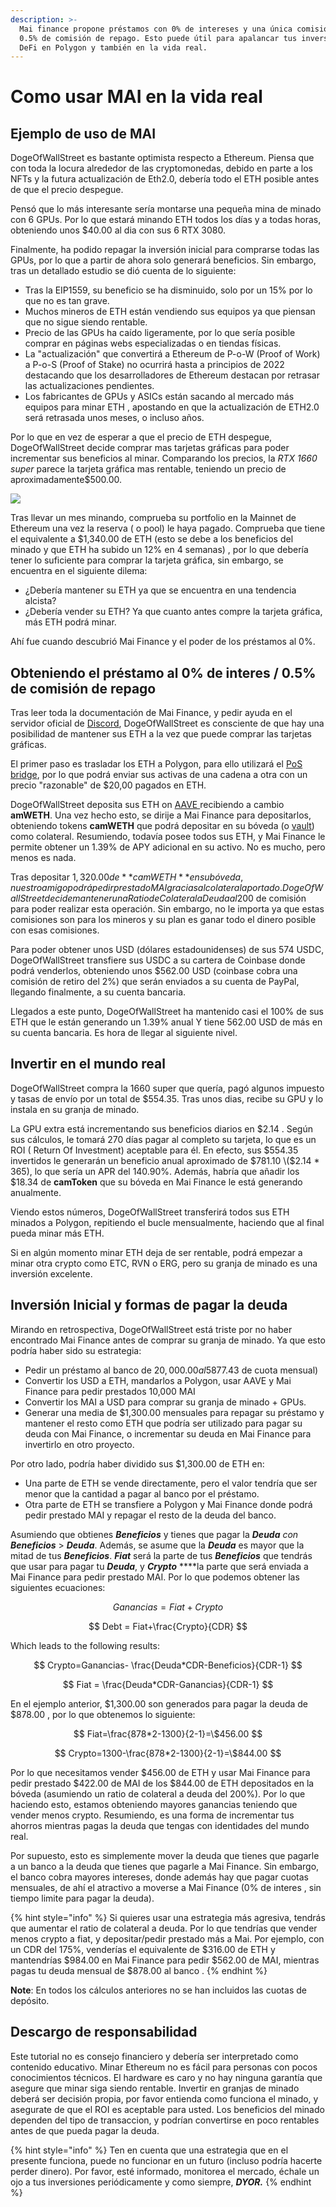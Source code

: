 ```yaml
---
description: >-
  Mai finance propone préstamos con 0% de intereses y una única comisión del
  0.5% de comisión de repago. Esto puede útil para apalancar tus inversiones en
  DeFi en Polygon y también en la vida real.
---
```


# Como usar MAI en la vida real

## Ejemplo de uso de MAI

DogeOfWallStreet es bastante optimista respecto a Ethereum. Piensa que con toda la locura alrededor de las cryptomonedas, debido en parte a los NFTs y la futura actualización de Eth2.0, debería todo el ETH posible antes de que el precio despegue.

Pensó que lo más interesante sería montarse una pequeña mina de minado con 6 GPUs. Por lo que estará minando ETH todos los días y a todas horas, obteniendo unos $40.00 al dia con sus 6 RTX 3080.

Finalmente, ha podido repagar la inversión inicial para comprarse todas las GPUs, por lo que a partir de ahora solo generará beneficios. Sin embargo, tras un detallado estudio se dió cuenta de lo siguiente:

* Tras la EIP1559, su beneficio se ha disminuido, solo por un 15% por lo que no es tan grave.
* Muchos mineros de ETH están vendiendo sus equipos ya que piensan que no sigue siendo rentable.
* Precio de las GPUs ha caído ligeramente, por lo que sería posible comprar en páginas webs especializadas o en tiendas físicas.
* La "actualización" que convertirá a Ethereum de P-o-W \(Proof of Work\) a P-o-S \(Proof of Stake\) no ocurrirá hasta a principios de 2022 destacando que los desarrolladores de Ethereum destacan por retrasar las actualizaciones pendientes.
* Los fabricantes de GPUs y ASICs están sacando al mercado más equipos para minar ETH , apostando en que la actualización de ETH2.0 será retrasada unos meses, o incluso años.

Por lo que en vez de esperar a que el precio de ETH despegue, DogeOfWallStreet decide comprar mas tarjetas gráficas para poder incrementar sus beneficios al minar. Comparando los precios, la _RTX 1660 super_ parece la tarjeta gráfica mas rentable, teniendo un precio de aproximadamente$500.00.

![](../.gitbook/assets/screen-shot-2021-08-13-at-12.07.41-pm.png)

Tras llevar un mes minando, comprueba su portfolio en la Mainnet de Ethereum una vez la reserva \( o pool\) le haya pagado. Comprueba que tiene el equivalente a $1,340.00 de ETH \(esto se debe a los beneficios del minado y que ETH ha subido un 12% en 4 semanas\) , por lo que debería tener lo suficiente para comprar la tarjeta gráfica, sin embargo, se encuentra en el siguiente dilema:

* ¿Debería mantener su ETH ya que se encuentra en una tendencia alcista?
* ¿Debería vender su ETH? Ya que cuanto antes compre la tarjeta gráfica, más ETH podrá minar.

Ahí fue cuando descubrió Mai Finance y el poder de los préstamos al 0%.

## Obteniendo el préstamo al 0% de interes / 0.5% de comisión de repago

Tras leer toda la documentación de Mai Finance, y pedir ayuda en el servidor oficial de [Discord](https://discord.gg/mQq55j65xJ), DogeOfWallStreet es consciente de que hay una posibilidad de mantener sus ETH a la vez que puede comprar las tarjetas gráficas.

El primer paso es trasladar los ETH a Polygon, para ello utilizará el  [PoS bridge](https://wallet.matic.network/bridge), por lo que podrá enviar sus activas de una cadena a otra con un precio "razonable" de $20,00 pagados en ETH.

DogeOfWallStreet deposita sus ETH on [AAVE ](https://app.aave.com/)recibiendo a cambio **amWETH**. Una vez hecho esto, se dirije a Mai Finance para depositarlos, obteniendo tokens  **camWETH** que podrá depositar en su bóveda \(o [vault](https://app.mai.finance/vaults)\) como colateral. Resumiendo, todavía posee todos sus ETH, y Mai Finance le permite obtener un 1.39% de APY adicional en su activo. No es mucho, pero menos es nada.

Tras depositar $1,320.00 de **camWETH** en su bóveda, nuestro amigo podrá pedir prestado MAI gracias al colateral aportado. DogeOfWallStreet decide mantener una Ratio de Colateral a Deuda al 200%, por lo que sólo pedirá 600 MAI. Luego utiliza la página de [anchor ](https://app.mai.finance/anchor)para obtener 594 USDC \(la página cobra un 1% de comisión\). Una vez hecho esto, decide llevar los USDC a la mainnet de ETH, por lo que tendrá que volver a pagar 20$ de comisión para poder realizar esta operación. Sin embargo, no le importa ya que estas comisiones son para los mineros y su plan es ganar todo el dinero posible con esas comisiones.

Para poder obtener unos USD \(dólares estadounidenses\) de sus 574 USDC, DogeOfWallStreet transfiere sus USDC a su cartera de Coinbase donde podrá venderlos, obteniendo unos $562.00 USD \(coinbase cobra una comisión de retiro del 2%\) que serán enviados a su cuenta de PayPal, llegando finalmente, a su cuenta bancaria.

Llegados a este punto, DogeOfWallStreet ha mantenido casi el 100% de sus ETH que le están generando un 1.39% anual Y tiene 562.00 USD de más en su cuenta bancaria. Es hora de llegar al siguiente nivel.

## Invertir en el mundo real

DogeOfWallStreet compra la 1660 super que quería, pagó algunos impuesto y tasas de envío por un total de $554.35. Tras unos dias, recibe su GPU y lo instala en su granja de minado.

La GPU extra está incrementando sus beneficios diarios en $2.14 . Según sus cálculos, le tomará 270 días pagar al completo su tarjeta, lo que es un ROI \( Return Of Investment\) aceptable para él. En efecto, sus $554.35 invertidos le generarán un beneficio anual aproximado de $781.10 \($2.14 \* 365\), lo que sería un APR del 140.90%. Además, habría que añadir los $18.34 de **camToken** que su bóveda en Mai Finance le está generando anualmente.

Viendo estos números, DogeOfWallStreet transferirá todos sus ETH minados a Polygon, repitiendo el bucle mensualmente, haciendo que al final pueda minar más ETH.

Si en algún momento minar ETH deja de ser rentable,  podrá empezar a minar otra crypto como ETC, RVN o ERG, pero su granja de minado es una inversión excelente.

## Inversión Inicial y formas de pagar la deuda

Mirando en retrospectiva, DogeOfWallStreet está triste por no haber encontrado Mai Finance antes de comprar su granja de minado. Ya que esto podría haber sido su estrategia:

* Pedir un préstamo al banco de $20,000.00 al 5% con 2 años de amortización \($877.43 de cuota mensual\)
* Convertir los USD a ETH, mandarlos a Polygon, usar AAVE y Mai Finance para pedir prestados 10,000 MAI
* Convertir los MAI a USD para comprar su granja de minado + GPUs.
* Generar una media de $1,300.00 mensuales para repagar su préstamo y mantener el resto como ETH que podría ser utilizado para pagar su deuda con Mai Finance, o incrementar su deuda en Mai Finance para invertirlo en otro proyecto.

Por otro lado, podría haber dividido sus $1,300.00 de ETH en:

* Una parte de ETH se vende directamente, pero el valor tendría que ser menor que la cantidad a pagar al banco por el préstamo.
* Otra parte de ETH se transfiere a Polygon y Mai Finance donde podrá pedir prestado MAI y repagar el resto de la deuda del banco.

Asumiendo que obtienes _**Beneficios**_ y tienes que pagar la _**Deuda** con_ _**Beneficios**_ &gt; _**Deuda**_. Además, se asume que la _**Deuda**_ es mayor que la mitad de tus _**Beneficios**_.  _**Fiat**_ será la parte de tus _**Beneficios**_ que tendrás que usar para pagar tu _**Deuda**_, y _**Crypto**_ ****la parte que será enviada a Mai Finance para pedir prestado MAI. Por lo que podemos obtener las siguientes ecuaciones:

$$
Ganancias= Fiat + Crypto
$$

$$
Debt = Fiat+\frac{Crypto}{CDR}
$$

Which leads to the following results:

$$
Crypto=Ganancias- \frac{Deuda*CDR-Beneficios}{CDR-1}
$$

$$
Fiat = \frac{Deuda*CDR-Ganancias}{CDR-1}
$$

En el ejemplo anterior, $1,300.00 son generados para pagar la deuda de $878.00 , por lo que obtenemos lo siguiente:

$$
Fiat=\frac{878*2-1300}{2-1}=\$456.00
$$

$$
Crypto=1300-\frac{878*2-1300}{2-1}=\$844.00
$$

Por lo que necesitamos vender $456.00 de ETH y usar Mai Finance para pedir prestado $422.00 de MAI de los $844.00 de ETH depositados en la bóveda \(asumiendo un ratio de colateral a deuda del 200%\). Por lo que haciendo esto, estamos obteniendo mayores ganancias teniendo que vender menos crypto. Resumiendo, es una forma de incrementar tus ahorros mientras pagas la deuda que tengas con identidades del mundo real.

Por supuesto, esto es simplemente mover la deuda que tienes que pagarle a un banco a la deuda que tienes que pagarle a Mai Finance. Sin embargo, el banco cobra mayores intereses, donde además hay que pagar cuotas mensuales, de ahí el atractivo a moverse a Mai Finance \(0% de interes , sin tiempo limite para pagar la deuda\).

{% hint style="info" %}
Si quieres usar una estrategia más agresiva, tendrás que aumentar el ratio de colateral a deuda. Por lo que tendrías que vender menos crypto a fiat, y depositar/pedir prestado más a Mai. Por ejemplo, con un CDR del 175%, venderías el equivalente de $316.00 de ETH y mantendrías $984.00 en Mai Finance para pedir $562.00 de MAI, mientras pagas tu deuda mensual de $878.00 al banco .
{% endhint %}

**Note**: En todos los cálculos anteriores no se han incluidos las cuotas de depósito.

## Descargo de responsabilidad

Este tutorial no es consejo financiero y debería ser interpretado como contenido educativo. Minar Ethereum no es fácil para personas con pocos conocimientos técnicos. El hardware es caro y no hay ninguna garantía que asegure que minar siga siendo rentable. Invertir en granjas de minado deberá ser decisión propia, por favor entienda como funciona el minado, y asegurate de que el ROI es aceptable para usted. Los beneficios del minado dependen del tipo de transaccion, y podrían convertirse en poco rentables antes de que pueda pagar la deuda.

{% hint style="info" %}
Ten en cuenta que una estrategia que en el presente funciona, puede no funcionar en un futuro \(incluso podría hacerte perder dinero\). Por favor, esté informado, monitorea el mercado, échale un ojo a tus inversiones periódicamente y como siempre, _**DYOR.**_
{% endhint %}



